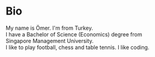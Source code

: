 # Bio

My name is Ömer. I'm from Turkey.  
I have a Bachelor of Science (Economics) degree from  
Singapore Management University.  
I like to play football, chess and table tennis. 
I like coding.
